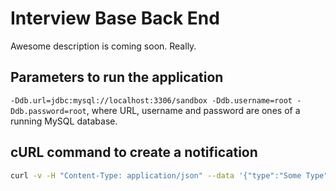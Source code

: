 # Interview Base Back End
Awesome description is coming soon. Really.

## Parameters to run the application
`-Ddb.url=jdbc:mysql://localhost:3306/sandbox -Ddb.username=root -Ddb.password=root`, where URL, username and password are ones of a running MySQL database.

## cURL command to create a notification
```bash
curl -v -H "Content-Type: application/json" --data '{"type":"Some Type", "name":"Some Name"}' http://localhost:8080/notifications
```

